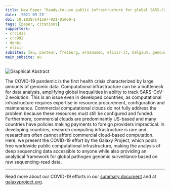 ```yaml
---
title: New Paper "Ready-to-use public infrastructure for global SARS-CoV-2 monitoring"
date: '2021-09-23'
doi: 10.1038/s41587-021-01069-1
tags: [paper, citations]
supporters:
- crc1425
- crc992
- denbi
- elixir
subsites: [eu, pasteur, freiburg, erasmusmc, elixir-it, belgium, genouest]
main_subsite: eu
---
```


![Graphical Abstract](/assets/media/2021-09-23-covid.webp)

The COVID-19 pandemic is the first health crisis characterized by large amounts of genomic data. Computational infrastructure can be a bottleneck for
data analysis, amplifying global inequalities in ability to track SARS-CoV-2 evolution. This is an issue even in developed countries, as computational
infrastructure requires expertise in resource procurement, configuration and maintenance. Commercial computational clouds do not fully address the
problem because these resources must still be configured and funded. Furthermore, commercial clouds are predominantly US-based and many countries
have policies making payments to foreign providers impractical. In developing countries, research computing infrastructure is rare and researchers
often cannot afford commercial cloud-based computation. Here, we present the COVID-19 effort by the Galaxy Project, which pools free worldwide
public computational infrastructure, making the analysis of deep sequencing data accessible to anyone while also providing an analytical
framework for global pathogen genomic surveillance based on raw sequencing-read data.

--------------------

Read more about our COVID-19 efforts in our [summary document](https://docs.google.com/document/d/1Ajfy3RG-BOGTSdhQUMZ0hnGtePZplv-lK0rYzx8L-vo/preview#) and at [galaxyproject.org](https://galaxyproject.org/projects/covid19/).

